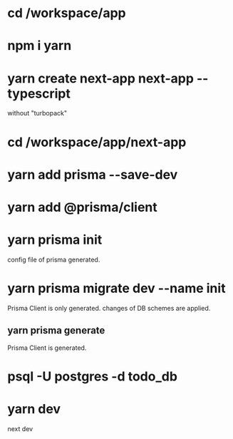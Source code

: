 # cd /workspace/app

# npm i yarn

# yarn create next-app next-app --typescript
without "turbopack"

# cd /workspace/app/next-app

# yarn add prisma --save-dev
# yarn add @prisma/client
# yarn prisma init
config file of prisma generated.
# yarn prisma migrate dev --name init
Prisma Client is only generated.
changes of DB schemes are applied.
## yarn prisma generate
Prisma Client is generated.


# psql -U postgres -d todo_db


# yarn dev
next dev